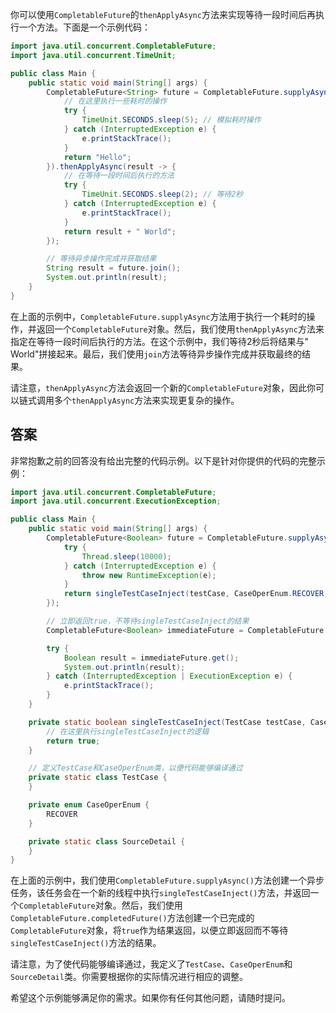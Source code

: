 你可以使用`CompletableFuture`的`thenApplyAsync`方法来实现等待一段时间后再执行一个方法。下面是一个示例代码：

```java
import java.util.concurrent.CompletableFuture;
import java.util.concurrent.TimeUnit;

public class Main {
    public static void main(String[] args) {
        CompletableFuture<String> future = CompletableFuture.supplyAsync(() -> {
            // 在这里执行一些耗时的操作
            try {
                TimeUnit.SECONDS.sleep(5); // 模拟耗时操作
            } catch (InterruptedException e) {
                e.printStackTrace();
            }
            return "Hello";
        }).thenApplyAsync(result -> {
            // 在等待一段时间后执行的方法
            try {
                TimeUnit.SECONDS.sleep(2); // 等待2秒
            } catch (InterruptedException e) {
                e.printStackTrace();
            }
            return result + " World";
        });

        // 等待异步操作完成并获取结果
        String result = future.join();
        System.out.println(result);
    }
}
```

在上面的示例中，`CompletableFuture.supplyAsync`方法用于执行一个耗时的操作，并返回一个`CompletableFuture`对象。然后，我们使用`thenApplyAsync`方法来指定在等待一段时间后执行的方法。在这个示例中，我们等待2秒后将结果与" World"拼接起来。最后，我们使用`join`方法等待异步操作完成并获取最终的结果。

请注意，`thenApplyAsync`方法会返回一个新的`CompletableFuture`对象，因此你可以链式调用多个`thenApplyAsync`方法来实现更复杂的操作。

## 答案

非常抱歉之前的回答没有给出完整的代码示例。以下是针对你提供的代码的完整示例：

```java
import java.util.concurrent.CompletableFuture;
import java.util.concurrent.ExecutionException;

public class Main {
    public static void main(String[] args) {
        CompletableFuture<Boolean> future = CompletableFuture.supplyAsync(() -> {
            try {
                Thread.sleep(10000);
            } catch (InterruptedException e) {
                throw new RuntimeException(e);
            }
            return singleTestCaseInject(testCase, CaseOperEnum.RECOVER, sourceDetail);
        });

        // 立即返回true，不等待singleTestCaseInject的结果
        CompletableFuture<Boolean> immediateFuture = CompletableFuture.completedFuture(true);

        try {
            Boolean result = immediateFuture.get();
            System.out.println(result);
        } catch (InterruptedException | ExecutionException e) {
            e.printStackTrace();
        }
    }

    private static boolean singleTestCaseInject(TestCase testCase, CaseOperEnum caseOperEnum, SourceDetail sourceDetail) {
        // 在这里执行singleTestCaseInject的逻辑
        return true;
    }

    // 定义TestCase和CaseOperEnum类，以便代码能够编译通过
    private static class TestCase {
    }

    private enum CaseOperEnum {
        RECOVER
    }

    private static class SourceDetail {
    }
}
```

在上面的示例中，我们使用`CompletableFuture.supplyAsync()`方法创建一个异步任务，该任务会在一个新的线程中执行`singleTestCaseInject()`方法，并返回一个`CompletableFuture`对象。然后，我们使用`CompletableFuture.completedFuture()`方法创建一个已完成的`CompletableFuture`对象，将`true`作为结果返回，以便立即返回而不等待`singleTestCaseInject()`方法的结果。

请注意，为了使代码能够编译通过，我定义了`TestCase`、`CaseOperEnum`和`SourceDetail`类。你需要根据你的实际情况进行相应的调整。

希望这个示例能够满足你的需求。如果你有任何其他问题，请随时提问。